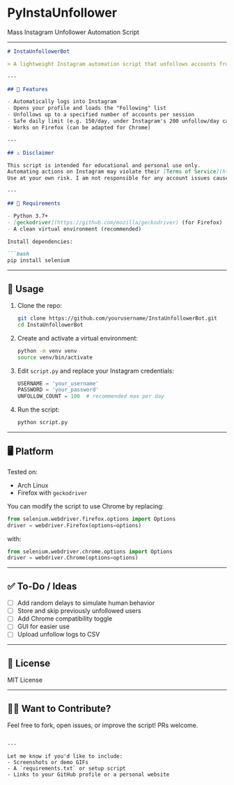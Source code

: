 # PyInstaUnfollower
Mass Instagram Unfollower Automation Script

---

````markdown
# InstaUnfollowerBot

> A lightweight Instagram automation script that unfollows accounts from your following list using Python and Selenium.

---

## 📌 Features

- Automatically logs into Instagram
- Opens your profile and loads the "Following" list
- Unfollows up to a specified number of accounts per session
- Safe daily limit (e.g. 150/day, under Instagram's 200 unfollow/day cap)
- Works on Firefox (can be adapted for Chrome)

---

## ⚠️ Disclaimer

This script is intended for educational and personal use only.  
Automating actions on Instagram may violate their [Terms of Service](https://help.instagram.com/581066165581870).  
Use at your own risk. I am not responsible for any account issues caused by misuse.

---

## 🔧 Requirements

- Python 3.7+
- [geckodriver](https://github.com/mozilla/geckodriver) (for Firefox)
- A clean virtual environment (recommended)

Install dependencies:

```bash
pip install selenium
````

---

## 🚀 Usage

1. Clone the repo:

   ```bash
   git clone https://github.com/yourusername/InstaUnfollowerBot.git
   cd InstaUnfollowerBot
   ```

2. Create and activate a virtual environment:

   ```bash
   python -m venv venv
   source venv/bin/activate
   ```

3. Edit `script.py` and replace your Instagram credentials:

   ```python
   USERNAME = 'your_username'
   PASSWORD = 'your_password'
   UNFOLLOW_COUNT = 100  # recommended max per day
   ```

4. Run the script:

   ```bash
   python script.py
   ```

---

## 🖥️ Platform

Tested on:

* Arch Linux
* Firefox with `geckodriver`

You can modify the script to use Chrome by replacing:

```python
from selenium.webdriver.firefox.options import Options
driver = webdriver.Firefox(options=options)
```

with:

```python
from selenium.webdriver.chrome.options import Options
driver = webdriver.Chrome(options=options)
```

---

## ✅ To-Do / Ideas

* [ ] Add random delays to simulate human behavior
* [ ] Store and skip previously unfollowed users
* [ ] Add Chrome compatibility toggle
* [ ] GUI for easier use
* [ ] Upload unfollow logs to CSV

---

## 📂 License

MIT License

---

## 🙋‍♂️ Want to Contribute?

Feel free to fork, open issues, or improve the script! PRs welcome.

```

---

Let me know if you'd like to include:
- Screenshots or demo GIFs
- A `requirements.txt` or setup script
- Links to your GitHub profile or a personal website
```

